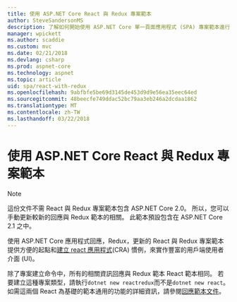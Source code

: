 ```yaml
---
title: 使用 ASP.NET Core React 與 Redux 專案範本
author: SteveSandersonMS
description: 了解如何開始使用 ASP.NET Core 單一頁面應用程式 (SPA) 專案範本進行 React Redux 與建立 react 應用程式。
manager: wpickett
ms.author: scaddie
ms.custom: mvc
ms.date: 02/21/2018
ms.devlang: csharp
ms.prod: aspnet-core
ms.technology: aspnet
ms.topic: article
uid: spa/react-with-redux
ms.openlocfilehash: 9abfbfe5be69d3145de453d9d9e56ea35eec64ed
ms.sourcegitcommit: 48beecfe749ddac52bc79aa3eb246a2dcdaa1862
ms.translationtype: MT
ms.contentlocale: zh-TW
ms.lasthandoff: 03/22/2018
---
```

# <a name="use-the-react-with-redux-project-template-with-aspnet-core"></a>使用 ASP.NET Core React 與 Redux 專案範本

> [!NOTE]
> 這份文件不需 React 與 Redux 專案範本包含 ASP.NET Core 2.0。 所以，您可以手動更新較新的回應與 Redux 範本的相關。 此範本預設包含在 ASP.NET Core 2.1 之中。

使用 ASP.NET Core 應用程式回應，Redux，更新的 React 與 Redux 專案範本提供方便的起點和[建立 react 應用程式](https://github.com/facebookincubator/create-react-app)(CRA) 慣例，來實作豐富的用戶端使用者介面 (UI)。

除了專案建立命令中，所有的相關資訊回應與 Redux 範本 React 範本相同。 若要建立這種專案類型，請執行`dotnet new reactredux`而不是`dotnet new react`。 如需這兩個 React 為基礎的範本通用的功能的詳細資訊，請參閱[回應範本文件](xref:spa/react)。
